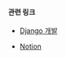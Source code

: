 #### 관련 링크
- [Django 개발](https://github.com/vankze34/igs)

- [Notion](https://www.notion.so/I-guess-so-9237c489ebef415baa117fe77119f032)